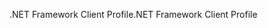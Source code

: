 <span data-ttu-id="936bb-101">.NET Framework Client Profile</span><span class="sxs-lookup"><span data-stu-id="936bb-101">.NET Framework Client Profile</span></span>